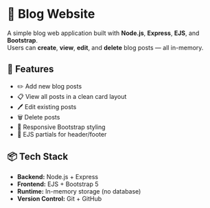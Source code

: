 # 📝 Blog Website

A simple blog web application built with **Node.js**, **Express**, **EJS**, and **Bootstrap**.  
Users can **create**, **view**, **edit**, and **delete** blog posts — all in-memory.

## 🚀 Features
- ✏️ Add new blog posts
- 📋 View all posts in a clean card layout
- 🖊 Edit existing posts
- 🗑 Delete posts
- 🎨 Responsive Bootstrap styling
- 🧩 EJS partials for header/footer


## 📦 Tech Stack
- **Backend:** Node.js + Express
- **Frontend:** EJS + Bootstrap 5
- **Runtime:** In-memory storage (no database)
- **Version Control:** Git + GitHub

